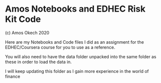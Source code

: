# Amos Notebooks and EDHEC Risk Kit Code
(c) Amos Okech 2020

Here are my Notebooks and Code files I did as an assignment for the EDHEC/Coursera course for you to use as a reference.

You will also need to have the data folder unpacked into the same folder as these in order to load the data in.

I will keep updating this folder as I gain more experience in the world of finance

